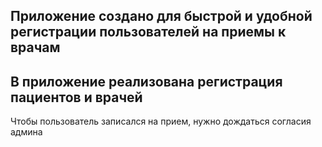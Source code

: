 Приложение создано для быстрой и удобной регистрации пользователей на приемы к врачам
----------------------------------------------------------------------------------------------------------------------
В приложение реализована регистрация пациентов и врачей
----------------------------------------------------------------------------------------------------------------------
Чтобы пользователь записался на прием, нужно дождаться согласия админа
